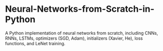 # Neural-Networks-from-Scratch-in-Python
A Python implementation of neural networks from scratch, including CNNs, RNNs, LSTMs, optimizers (SGD, Adam), initializers (Xavier, He), loss functions, and LeNet training.
